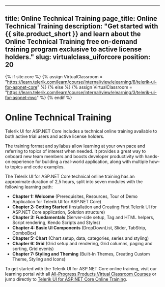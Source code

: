 
---
title: Online Technical Training
page_title: Online Technical Training
description: "Get started with {{ site.product_short }} and learn about the Online Technical Training free on-demand training program exclusive to active  license holders."
slug: virtualclass_uiforcore
position: 20
---
{% if site.core %}
    {% assign VirtualClassroom = "https://learn.telerik.com/learn/course/internal/view/elearning/8/telerik-ui-for-aspnet-core" %}
{% else %}
    {% assign VirtualClassroom = "https://learn.telerik.com/learn/course/internal/view/elearning/3/telerik-ui-for-aspnet-mvc" %}
{% endif %}
  
# Online Technical Training

Telerik UI for ASP.NET Core includes a technical online training available to both active trial users and active license holders.

The training format and syllabus allow learning at your own pace and referring to topics of interest when needed. It provides a great way to onboard new team members and boosts developer productivity with hands-on experience for building a real-world application, along with multiple how-to topics and code examples.

The Telerik UI for ASP.NET Core technical online training has an approximate duration of 2,5 hours, split into seven modules with the following learning path:

* **Chapter 1: Welcome** (Prerequisites, Resources, Tour of Demo Application for Telerik UI for ASP.NET Core)
* **Chapter 2: Getting Started** (Installation and Creating First Telerik UI for ASP.NET Core application, Solution structure)
* **Chapter 3: Fundamentals** (Server-side setup, Tag and HTML helpers, Script rendering, Kendo Scripts and Styles)
* **Chapter 4: Basic UI Components** (DropDownList, Slider, TabStrip, ComboBox)
* **Chapter 5: Chart** (Chart setup, data, categories, series and styling)
* **Chapter 6: Grid** (Grid setup and rendering, Grid columns, paging and sorting, Grid events)
* **Chapter 7: Styling and Theming** (Built-In Themes, Creating Custom Theme, Styling and Icons)

To get started with the Telerik UI for ASP.NET Core online training, visit our learning portal with all [All-Progress Products Virtual Classroom Courses](https://learn.telerik.com/learn) or jump directly to [Telerik UI for ASP.NET Core Online Training](https://learn.telerik.com/learn/course/external/view/elearning/8/telerik-ui-for-aspnet-core).
